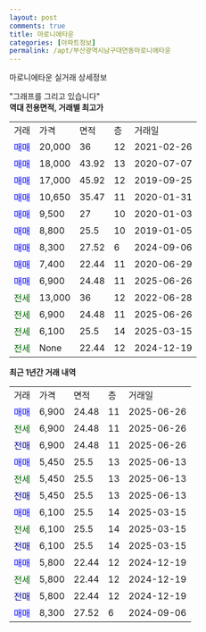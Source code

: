 ```yaml
---
layout: post
comments: true
title: 마로니에타운
categories: [아파트정보]
permalink: /apt/부산광역시남구대연동마로니에타운
---
```


마로니에타운 실거래 상세정보

<script type="text/javascript">
  google.charts.load('current', {'packages':['line', 'corechart']});
  google.charts.setOnLoadCallback(drawChart);

  function drawChart() {
    var data = new google.visualization.DataTable();
    data.addColumn('date', '거래일');
    data.addColumn('number', "매매");
    data.addColumn('number', "전세");
    data.addColumn('number', "전매");

    data.addRows([[new Date(Date.parse("2025-06-26")), 6900, null, null], [new Date(Date.parse("2025-06-26")), null, 6900, null], [new Date(Date.parse("2025-06-26")), null, null, 6900], [new Date(Date.parse("2025-06-13")), 5450, null, null], [new Date(Date.parse("2025-06-13")), null, 5450, null], [new Date(Date.parse("2025-06-13")), null, null, 5450], [new Date(Date.parse("2025-03-15")), 6100, null, null], [new Date(Date.parse("2025-03-15")), null, 6100, null], [new Date(Date.parse("2025-03-15")), null, null, 6100], [new Date(Date.parse("2024-12-19")), 5800, null, null], [new Date(Date.parse("2024-12-19")), null, 5800, null], [new Date(Date.parse("2024-12-19")), null, null, 5800], [new Date(Date.parse("2024-09-06")), 8300, null, null]]);

    var options = {
      hAxis: {
        format: 'yyyy/MM/dd'
      },    
      lineWidth: 0,
      pointsVisible: true,    
      title: '최근 1년간 유형별 실거래가 분포',
      legend: { position: 'bottom' }
    };

    var formatter = new google.visualization.NumberFormat({pattern:'###,###'} );
    formatter.format(data, 1);
    formatter.format(data, 2);
    
    setTimeout(function() {
        var chart = new google.visualization.LineChart(document.getElementById('columnchart_material'));
        chart.draw(data, (options));
        document.getElementById('loading').style.display = 'none';
    }, 200);
  }
</script>


<div id="loading" style="z-index:20; display: block; margin-left: 0px">"그래프를 그리고 있습니다"</div>
<div id="columnchart_material" style="width: 95%; margin-left: 0px; display: block"></div>
<!-- contents start -->
<b>역대 전용면적, 거래별 최고가</b>
<table class="sortable">
    <tr>
      <td>거래</td>
      <td>가격</td>
      <td>면적</td>
      <td>층</td>
      <td>거래일</td>
    </tr>
        <tr>
          <td><a style="color: blue">매매</a></td>
          <td>20,000</td>
          <td>36</td>
          <td>12</td>
          <td>2021-02-26</td>
        </tr>            <tr>
          <td><a style="color: blue">매매</a></td>
          <td>18,000</td>
          <td>43.92</td>
          <td>13</td>
          <td>2020-07-07</td>
        </tr>            <tr>
          <td><a style="color: blue">매매</a></td>
          <td>17,000</td>
          <td>45.92</td>
          <td>12</td>
          <td>2019-09-25</td>
        </tr>            <tr>
          <td><a style="color: blue">매매</a></td>
          <td>10,650</td>
          <td>35.47</td>
          <td>11</td>
          <td>2020-01-31</td>
        </tr>            <tr>
          <td><a style="color: blue">매매</a></td>
          <td>9,500</td>
          <td>27</td>
          <td>10</td>
          <td>2020-01-03</td>
        </tr>            <tr>
          <td><a style="color: blue">매매</a></td>
          <td>8,800</td>
          <td>25.5</td>
          <td>10</td>
          <td>2019-01-05</td>
        </tr>            <tr>
          <td><a style="color: blue">매매</a></td>
          <td>8,300</td>
          <td>27.52</td>
          <td>6</td>
          <td>2024-09-06</td>
        </tr>            <tr>
          <td><a style="color: blue">매매</a></td>
          <td>7,400</td>
          <td>22.44</td>
          <td>11</td>
          <td>2020-06-29</td>
        </tr>            <tr>
          <td><a style="color: blue">매매</a></td>
          <td>6,900</td>
          <td>24.48</td>
          <td>11</td>
          <td>2025-06-26</td>
        </tr>        
        <tr>
              <td><a style="color: darkgreen">전세</a></td>
              <td>13,000</td>
              <td>36</td>
              <td>12</td>
              <td>2022-06-28</td>
            </tr>            <tr>
              <td><a style="color: darkgreen">전세</a></td>
              <td>6,900</td>
              <td>24.48</td>
              <td>11</td>
              <td>2025-06-26</td>
            </tr>            <tr>
              <td><a style="color: darkgreen">전세</a></td>
              <td>6,100</td>
              <td>25.5</td>
              <td>14</td>
              <td>2025-03-15</td>
            </tr>            <tr>
              <td><a style="color: darkgreen">전세</a></td>
              <td>None</td>
              <td>22.44</td>
              <td>12</td>
              <td>2024-12-19</td>
            </tr>        
    
</table>

<b>최근 1년간 거래 내역</b>

<table class="sortable">
    <tr>
      <td>거래</td>
      <td>가격</td>
      <td>면적</td>
      <td>층</td>
      <td>거래일</td>
    </tr>
    <tr>
      <td><a style="color: blue">매매</a></td>
      <td>6,900</td>
      <td>24.48</td>
      <td>11</td>
      <td>2025-06-26</td>
    </tr>          <tr>
      <td><a style="color: darkgreen">전세</a></td>
      <td>6,900</td>
      <td>24.48</td>
      <td>11</td>
      <td>2025-06-26</td>
    </tr>          <tr>
      <td><a style="color: darkblue">전매</a></td>
      <td>6,900</td>
      <td>24.48</td>
      <td>11</td>
      <td>2025-06-26</td>
    </tr>          <tr>
      <td><a style="color: blue">매매</a></td>
      <td>5,450</td>
      <td>25.5</td>
      <td>13</td>
      <td>2025-06-13</td>
    </tr>          <tr>
      <td><a style="color: darkgreen">전세</a></td>
      <td>5,450</td>
      <td>25.5</td>
      <td>13</td>
      <td>2025-06-13</td>
    </tr>          <tr>
      <td><a style="color: darkblue">전매</a></td>
      <td>5,450</td>
      <td>25.5</td>
      <td>13</td>
      <td>2025-06-13</td>
    </tr>          <tr>
      <td><a style="color: blue">매매</a></td>
      <td>6,100</td>
      <td>25.5</td>
      <td>14</td>
      <td>2025-03-15</td>
    </tr>          <tr>
      <td><a style="color: darkgreen">전세</a></td>
      <td>6,100</td>
      <td>25.5</td>
      <td>14</td>
      <td>2025-03-15</td>
    </tr>          <tr>
      <td><a style="color: darkblue">전매</a></td>
      <td>6,100</td>
      <td>25.5</td>
      <td>14</td>
      <td>2025-03-15</td>
    </tr>          <tr>
      <td><a style="color: blue">매매</a></td>
      <td>5,800</td>
      <td>22.44</td>
      <td>12</td>
      <td>2024-12-19</td>
    </tr>          <tr>
      <td><a style="color: darkgreen">전세</a></td>
      <td>5,800</td>
      <td>22.44</td>
      <td>12</td>
      <td>2024-12-19</td>
    </tr>          <tr>
      <td><a style="color: darkblue">전매</a></td>
      <td>5,800</td>
      <td>22.44</td>
      <td>12</td>
      <td>2024-12-19</td>
    </tr>          <tr>
      <td><a style="color: blue">매매</a></td>
      <td>8,300</td>
      <td>27.52</td>
      <td>6</td>
      <td>2024-09-06</td>
    </tr>      </table>
<!-- contents end -->    

